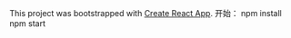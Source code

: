 This project was bootstrapped with [Create React App](https://github.com/facebookincubator/create-react-app).
开始： npm install
       npm start


